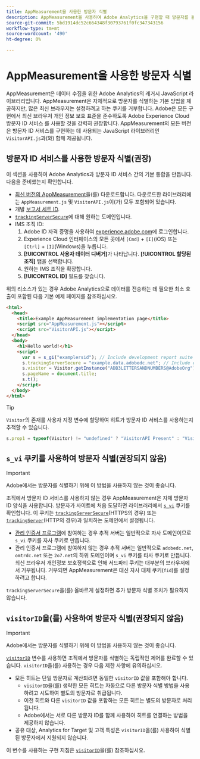 ```yaml
---
title: AppMeasurement을 사용한 방문자 식별
description: AppMeasurement을 사용하여 Adobe Analytics을 구현할 때 방문자를 올바르게 식별합니다.
source-git-commit: 5bd1914dc52c664348f30793761f0fc347343156
workflow-type: tm+mt
source-wordcount: '490'
ht-degree: 0%

---
```


# AppMeasurement을 사용한 방문자 식별

AppMeasurement은 데이터 수집을 위한 Adobe Analytics의 레거시 JavaScript 라이브러리입니다. AppMeasurement은 자체적으로 방문자를 식별하는 기본 방법을 제공하지만, 많은 최신 브라우저는 설정하려고 하는 쿠키를 거부합니다. Adobe은 모든 구현에서 최신 브라우저 개인 정보 보호 표준을 준수하도록 Adobe Experience Cloud 방문자 ID 서비스 를 사용할 것을 강력히 권장합니다. AppMeasurement의 모든 버전은 방문자 ID 서비스를 구현하는 데 사용되는 JavaScript 라이브러리인 `VisitorAPI.js`과(와) 함께 제공됩니다.

## 방문자 ID 서비스를 사용한 방문자 식별(권장)

이 섹션을 사용하여 Adobe Analytics과 방문자 ID 서비스 간의 기본 통합을 만듭니다. 다음을 준비했는지 확인합니다.

* [최신 버전의 AppMeasurement](https://github.com/adobe/appmeasurement)을(를) 다운로드합니다. 다운로드한 라이브러리에는 `AppMeasurement.js` 및 `VisitorAPI.js`이(가) 모두 포함되어 있습니다.
* 개발 [보고서 세트 ID](/help/admin/tools/manage-rs/new-rs/new-report-suite.md).
* [`trackingServerSecure`](/help/implement/vars/config-vars/trackingserversecure.md)에 대해 원하는 도메인입니다.
* IMS 조직 ID:
   1. Adobe ID 자격 증명을 사용하여 [experience.adobe.com](https://experience.adobe.com)에 로그인합니다.
   1. Experience Cloud 인터페이스의 모든 곳에서 `[Cmd]` + `[I]`(iOS) 또는 `[Ctrl]` + `[I]`(Windows)을 누릅니다.
   1. **[!UICONTROL 사용자 데이터 디버거]**&#x200B;가 나타납니다. **[!UICONTROL 할당된 조직]** 탭을 선택합니다.
   1. 원하는 IMS 조직을 확장합니다.
   1. **[!UICONTROL ID]** 필드를 찾습니다.

위의 리소스가 있는 경우 Adobe Analytics으로 데이터를 전송하는 데 필요한 최소 호출이 포함된 다음 기본 예제 페이지를 참조하십시오.

```html
<html>
  <head>
    <title>Example AppMeasurement implementation page</title>
    <script src="AppMeasurement.js"></script>
    <script src="VisitorAPI.js"></script>
  </head>
  <body>
    <h1>Hello world!</h1>
    <script>
      var s = s_gi("examplersid"); // Include development report suite ID here
      s.trackingServerSecure = "example.data.adobedc.net"; // Include edge domain here
      s.visitor = Visitor.getInstance("ADB3LETTERSANDNUMBERS@AdobeOrg"); // Include IMS org ID here
      s.pageName = document.title;
      s.t();
    </script>
  </body>
</html>
```

>[!TIP]
>
>`Visitor`의 존재를 사용자 지정 변수에 할당하여 히트가 방문자 ID 서비스를 사용하는지 추적할 수 있습니다.
>
>```js
>s.prop1 = typeof(Visitor) != "undefined" ? "VisitorAPI Present" : "VisitorAPI Missing";
>```

## `s_vi` 쿠키를 사용하여 방문자 식별(권장되지 않음)

>[!IMPORTANT]
>
>Adobe에서는 방문자를 식별하기 위해 이 방법을 사용하지 않는 것이 좋습니다.

조직에서 방문자 ID 서비스를 사용하지 않는 경우 AppMeasurement은 자체 방문자 ID 양식을 사용합니다. 방문자가 사이트에 처음 도달하면 라이브러리에서 [`s_vi`](https://experienceleague.adobe.com/en/docs/core-services/interface/data-collection/cookies/analytics) 쿠키를 확인합니다. 이 쿠키는 [`trackingServerSecure`](/help/implement/vars/config-vars/trackingserversecure.md)(HTTPS의 경우) 또는 [`trackingServer`](/help/implement/vars/config-vars/trackingserver.md)(HTTP의 경우)과 일치하는 도메인에서 설정됩니다.

* [관리 인증서 프로그램](https://experienceleague.adobe.com/en/docs/core-services/interface/data-collection/adobe-managed-cert)에 참여하는 경우 추적 서버는 일반적으로 자사 도메인이므로 `s_vi` 쿠키를 자사 쿠키로 만듭니다.
* 관리 인증서 프로그램에 참여하지 않는 경우 추적 서버는 일반적으로 `adobedc.net`, `omtrdc.net` 또는 `2o7.net`의 하위 도메인이며 `s_vi` 쿠키를 타사 쿠키로 만듭니다. 최신 브라우저 개인정보 보호정책으로 인해 서드파티 쿠키는 대부분의 브라우저에서 거부됩니다. 거부되면 AppMeasurement은 대신 자사 대체 쿠키(`fid`)를 설정하려고 합니다.

`trackingServerSecure`을(를) 올바르게 설정하면 추가 방문자 식별 조치가 필요하지 않습니다.

## `visitorID`을(를) 사용하여 방문자 식별(권장되지 않음)

>[!IMPORTANT]
>
>Adobe에서는 방문자를 식별하기 위해 이 방법을 사용하지 않는 것이 좋습니다.

[`visitorID`](/help/implement/vars/config-vars/visitorid.md) 변수를 사용하면 조직에서 방문자를 식별하는 독립적인 제어를 완료할 수 있습니다. `visitorID`을(를) 사용하는 경우 다음 제한 사항에 유의하십시오.

* 모든 히트는 단일 방문자로 계산되려면 동일한 `visitorID` 값을 포함해야 합니다.
   * `visitorID`을(를) 생략한 모든 히트는 자동으로 다른 방문자 식별 방법을 사용하려고 시도하여 별도의 방문자로 취급됩니다.
   * 이전 히트와 다른 `visitorID` 값을 포함하는 모든 히트는 별도의 방문자로 처리됩니다.
   * Adobe에서는 서로 다른 방문자 ID를 함께 사용하여 히트를 연결하는 방법을 제공하지 않습니다.
* 공유 대상, Analytics for Target 및 고객 특성은 `visitorID`을(를) 사용하여 식별된 방문자에서 지원되지 않습니다.

이 변수를 사용하는 구현 지침은 [`visitorID`](/help/implement/vars/config-vars/visitorid.md)을(를) 참조하십시오.

